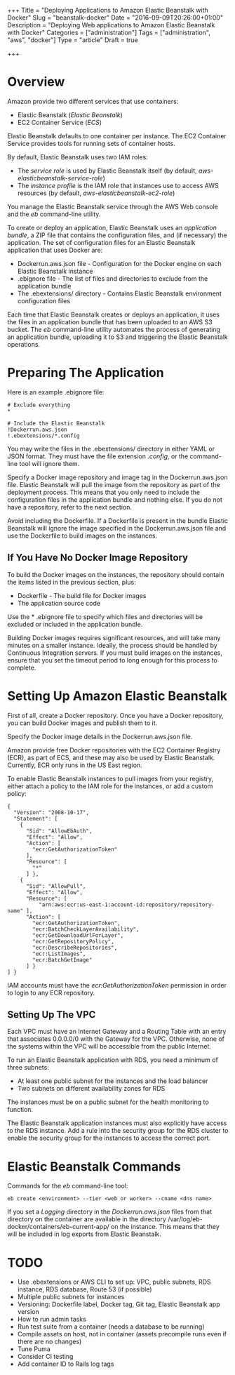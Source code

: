+++
Title = "Deploying Applications to Amazon Elastic Beanstalk with Docker"
Slug = "beanstalk-docker"
Date = "2016-09-09T20:26:00+01:00"
Description = "Deploying Web applications to Amazon Elastic Beanstalk with Docker"
Categories = ["administration"]
Tags = ["administration", "aws", "docker"]
Type = "article"
Draft = true

+++


<!--more-->

# Overview #

Amazon provide two different services that use containers:

* Elastic Beanstalk (*Elastic Beanstalk*)
* EC2 Container Service (*ECS*)

Elastic Beanstalk defaults to one container per instance. The EC2 Container Service provides tools for running sets of container hosts.

By default, Elastic Beanstalk uses two IAM roles:

* The *service role* is used by Elastic Beanstalk itself (by default, *aws-elasticbeanstalk-service-role*)
* The *instance profile* is the IAM role that instances use to access AWS resources (by default, *aws-elasticbeanstalk-ec2-role*)

You manage the Elastic Beanstalk service through the AWS Web console and the *eb* command-line utility.

To create or deploy an application, Elastic Beanstalk uses an *application bundle*, a ZIP file that contains the configuration files, and (if necessary) the application. The set of configuration files for an Elastic Beanstalk application that uses Docker are:

* Dockerrun.aws.json file - Configuration for the Docker engine on each Elastic Beanstalk instance
* .ebignore file - The list of files and directories to exclude from the application bundle
* The .ebextensions/ directory - Contains Elastic Beanstalk environment configuration files

Each time that Elastic Beanstalk creates or deploys an application, it uses the files in an application bundle that has been uploaded to an AWS S3 bucket. The *eb* command-line utility automates the process of generating an application bundle, uploading it to S3 and triggering the Elastic Beanstalk operations.

# Preparing The Application #

Here is an example .ebignore file:

    # Exclude everything
    *

    # Include the Elastic Beanstalk
    !Dockerrun.aws.json
    !.ebextensions/*.config

You may write the files in the .ebextensions/ directory in either YAML or JSON format. They must have the file extension *.config*, or the command-line tool will ignore them.

Specify a Docker image repository and image tag in the Dockerrun.aws.json file. Elastic Beanstalk will pull the image from the repository as part of the deployment process. This means that you only need to include the configuration files in the application bundle and nothing else. If you do not have a repository, refer to the next section.

Avoid including the Dockerfile. If a Dockerfile is present in the bundle Elastic Beanstalk will ignore the image specified in the Dockerrun.aws.json file and use the Dockerfile to build images on the instances.

## If You Have No Docker Image Repository ##

To build the Docker images on the instances, the repository should contain the items listed in the previous section, plus:

* Dockerfile - The build file for Docker images
* The application source code

Use the * .ebignore file to specify which files and directories will be excluded or included in the application bundle.

 Building Docker images requires significant resources, and will take many minutes on a smaller instance. Ideally, the process should be handled by Continuous Integration servers. If you must build images on the instances, ensure that you set the timeout period to long enough for this process to complete.

# Setting Up Amazon Elastic Beanstalk #

First of all, create a Docker repository. Once you have a Docker repository, you can build Docker images and publish them to it.

Specify the Docker image details in the Dockerrun.aws.json file.

Amazon provide free Docker repositories with the EC2 Container Registry (ECR), as part of ECS, and these may also be used by Elastic Beanstalk. Currently, ECR only runs in the US East region.

To enable Elastic Beanstalk instances to pull images from your registry, either attach a policy to the IAM role for the instances, or add a custom policy:

    {
      "Version": "2008-10-17",
      "Statement": [
        {
          "Sid": "AllowEbAuth",
          "Effect": "Allow",
          "Action": [
            "ecr:GetAuthorizationToken"
          ],
          "Resource": [
            "*"
          ] },
        {
          "Sid": "AllowPull",
          "Effect": "Allow",
          "Resource": [
              "arn:aws:ecr:us-east-1:account-id:repository/repository-name" ],
          "Action": [
            "ecr:GetAuthorizationToken",
            "ecr:BatchCheckLayerAvailability",
            "ecr:GetDownloadUrlForLayer",
            "ecr:GetRepositoryPolicy",
            "ecr:DescribeRepositories",
            "ecr:ListImages",
            "ecr:BatchGetImage"
          ] }
    ] }

IAM accounts must have the *ecr:GetAuthorizationToken* permission in order to login to any ECR repository.

## Setting Up The VPC ##

Each VPC must have an Internet Gateway and a Routing Table with an entry that associates 0.0.0.0/0 with the Gateway for the VPC. Otherwise, none of the systems within the VPC will be accessible from the public Internet.

To run an Elastic Beanstalk application with RDS, you need a minimum of three subnets:

* At least one public subnet for the instances and the load balancer
* Two subnets on different availability zones for RDS

The instances must be on a public subnet for the health monitoring to function.

The Elastic Beanstalk application instances must also explicitly have access to the RDS instance. Add a rule into the security group for the RDS cluster to enable the security group for the instances to access the correct port.

# Elastic Beanstalk Commands #

Commands for the *eb* command-line tool:

    eb create <environment> --tier <web or worker> --cname <dns name>

If you set a *Logging* directory in the *Dockerrun.aws.json* files from that directory on the container are available in the directory /var/log/eb-docker/containers/eb-current-app/ on the instance. This means that they will be included in log exports from Elastic Beanstalk.

# TODO #

* Use .ebextensions or AWS CLI to set up: VPC, public subnets, RDS instance, RDS database, Route 53 (if possible)
* Multiple public subnets for instances
* Versioning: Dockerfile label, Docker tag, Git tag, Elastic Beanstalk app version
* How to run admin tasks
* Run test suite from a container (needs a database to be running)
* Compile assets on host, not in container (assets precompile runs even if there are no changes)
* Tune Puma
* Consider CI testing
* Add container ID to Rails log tags
